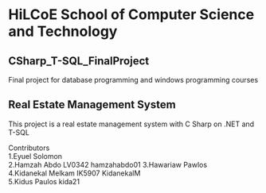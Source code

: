 # HiLCoE School of Computer Science and Technology

## CSharp_T-SQL_FinalProject 
Final project for database programming and windows programming courses 

## Real Estate Management System
  This project is a real estate management system with C Sharp on .NET and T-SQL
  






Contributors              
  1.Eyuel Solomon    
  2.Hamzah Abdo         LV0342      hamzahabdo01
  3.Hawariaw Pawlos       
  4.Kidanekal Melkam    IK5907      KidanekalM  
  5.Kidus Paulos                    kida21  
